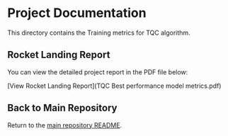 # Project Documentation

This directory contains the Training metrics for TQC algorithm.

## Rocket Landing Report

You can view the detailed project report in the PDF file below:

[View Rocket Landing Report](TQC Best performance model metrics.pdf)

## Back to Main Repository

Return to the [main repository README](../README.md).
